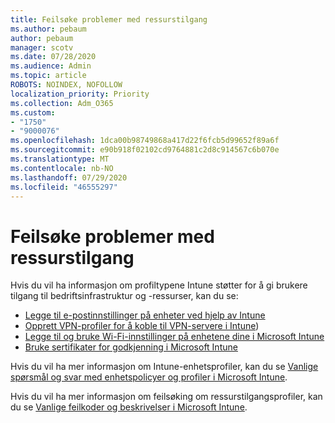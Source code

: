 ```yaml
---
title: Feilsøke problemer med ressurstilgang
ms.author: pebaum
author: pebaum
manager: scotv
ms.date: 07/28/2020
ms.audience: Admin
ms.topic: article
ROBOTS: NOINDEX, NOFOLLOW
localization_priority: Priority
ms.collection: Adm_O365
ms.custom:
- "1750"
- "9000076"
ms.openlocfilehash: 1dca00b98749868a417d22f6fcb5d99652f89a6f
ms.sourcegitcommit: e90b918f02102cd9764881c2d8c914567c6b070e
ms.translationtype: MT
ms.contentlocale: nb-NO
ms.lasthandoff: 07/29/2020
ms.locfileid: "46555297"
---
```

# <a name="troubleshoot-resource-access-issues"></a>Feilsøke problemer med ressurstilgang

Hvis du vil ha informasjon om profiltypene Intune støtter for å gi brukere tilgang til bedriftsinfrastruktur og -ressurser, kan du se:

- [Legge til e-postinnstillinger på enheter ved hjelp av Intune](https://docs.microsoft.com/intune/email-settings-configure)
- [Opprett VPN-profiler for å koble til VPN-servere i Intune](https://docs.microsoft.com/intune/vpn-settings-configure))
- [Legge til og bruke Wi-Fi-innstillinger på enhetene dine i Microsoft Intune](https://docs.microsoft.com/intune/wi-fi-settings-configure)
- [Bruke sertifikater for godkjenning i Microsoft Intune](https://docs.microsoft.com/intune/certificates-configure)

Hvis du vil ha mer informasjon om Intune-enhetsprofiler, kan du se [Vanlige spørsmål og svar med enhetspolicyer og profiler i Microsoft Intune](https://docs.microsoft.com/intune/device-profile-troubleshoot).

Hvis du vil ha mer informasjon om feilsøking om ressurstilgangsprofiler, kan du se [Vanlige feilkoder og beskrivelser i Microsoft Intune](https://docs.microsoft.com/intune/troubleshoot-company-resource-access-problems).